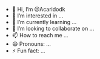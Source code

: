 - 👋 Hi, I’m @Acaridodk
- 👀 I’m interested in ...
- 🌱 I’m currently learning ...
- 💞️ I’m looking to collaborate on ...
- 📫 How to reach me ...
- 😄 Pronouns: ...
- ⚡ Fun fact: ...

<!---
Acaridodk/Acaridodk is a ✨ special ✨ repository because its `README.md` (this file) appears on your GitHub profile.
You can click the Preview link to take a look at your changes.
--->
